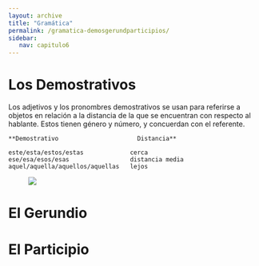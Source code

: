 ```yaml
---
layout: archive
title: "Gramática"
permalink: /gramatica-demosgerundparticipios/
sidebar:
   nav: capitulo6
---
```


# Los Demostrativos

Los adjetivos y los pronombres demostrativos se usan para referirse a objetos en relación a la distancia de la que se encuentran con respecto al hablante. Estos tienen género y número, y concuerdan con el referente.

    **Demostrativo                      Distancia**

    este/esta/estos/estas             cerca
    ese/esa/esos/esas                 distancia media
    aquel/aquella/aquellos/aquellas   lejos

<figure style="width: 300px" class="align-right">
  <a href="https://sarroniz.github.io/S-280/images/demostrativos.jpg"><img src="https://sarroniz.github.io/S-280/images/demostrativos.jpg"></a>
</figure>


# El Gerundio


# El Participio
